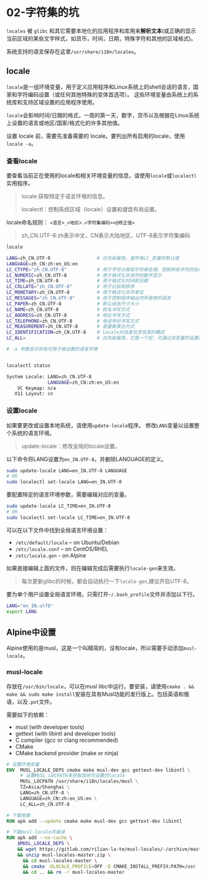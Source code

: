 # 02-字符集的坑

`locales` 被 `glibc` 和其它需要本地化的应用程序和库用来**解析文本**(或正确的显示当前区域的某些文字样式，如货币，时间，日期，特殊字符和其他的区域格式)。

系统支持的语言保存在这里`/usr/share/i18n/locales`。

## locale

`locale`是一组环境变量，用于定义应用程序和Linux系统上的shell会话的语言，国家和字符编码设置（或任何其他特殊的变体首选项）。 这些环境变量由系统上的系统库和支持区域设置的应用程序使用。

`locale`会影响时间/日期的格式，一周的第一天，数字，货币以及根据在Linux系统上设置的语言或地区/国家/格式化的许多其他值。

设置 locale 前，需要先准备需要的 locale。要列出所有启用的locale，使用`locale -a`。

### 查看locale

要查看当前正在使用的locale和相关环境变量的信息，请使用`locale`或`localectl`实用程序。

> locale:获取特定于语言环境的信息。
>
> localectl：控制系统区域（locale）设置和键盘布局设置。

locale命名规则： `<语言>_<地区>.<字符集编码><@修正值>`

> zh_CN.UTF-8:zh表示中文，CN表示大陆地区，UTF-8表示字符集编码

```bash
locale

LANG=zh_CN.UTF-8                 # 优先级最低，是所有LC_变量的默认值
LANGUAGE=zh_CN:zh:en_US:en
LC_CTYPE="zh_CN.UTF-8"           # 用于字符分类和字符串处理，控制所有字符的处理方式
LC_NUMERIC=zh_CN.UTF-8           # 用于格式化非货币的数字显示
LC_TIME=zh_CN.UTF-8              # 用于格式化时间和日期
LC_COLLATE="zh_CN.UTF-8"         # 用于比较和排序
LC_MONETARY=zh_CN.UTF-8          # 用于格式化货币单位
LC_MESSAGES="zh_CN.UTF-8"        # 用于控制程序输出时所使用的语言
LC_PAPER=zh_CN.UTF-8             # 默认纸张尺寸大小
LC_NAME=zh_CN.UTF-8              # 姓名书写方式
LC_ADDRESS=zh_CN.UTF-8           # 地址书写方式
LC_TELEPHONE=zh_CN.UTF-8         # 电话号码书写方式
LC_MEASUREMENT=zh_CN.UTF-8       # 度量衡表达方式
LC_IDENTIFICATION=zh_CN.UTF-8    # locale对自身包含信息的概述
LC_ALL=                          # 优先级最高，它是一个宏，可通过该变量的设置覆盖所有的LC_*变量

# -a 参数显示所有可用于被设置的语言环境


localectl status

System Locale: LANG=zh_CN.UTF-8
               LANGUAGE=zh_CN:zh:en_US:en
    VC Keymap: n/a
   X11 Layout: cn
```

### 设置locale

如果要更改或设置本地系统，请使用`update-locale`程序。 修改`LANG`变量以设置整个系统的语言环境。

> update-locale：修改全局的locale设置。

以下命令将LANG设置为`en_IN.UTF-8`，并删除LANGUAGE的定义。

```bash
sudo update-locale LANG=en_IN.UTF-8 LANGUAGE
# OR
sudo localectl set-locale LANG=en_IN.UTF-8
```

要配置特定的语言环境参数，需要编辑对应的变量。

```bash
sudo update-locale LC_TIME=en_IN.UTF-8
# OR
sudo localectl set-locale LC_TIME=en_IN.UTF-8
```

可以在以下文件中找到全局语言环境设置：

- `/etc/default/locale` – on Ubuntu/Debian
- `/etc/locale.conf` – on CentOS/RHEL
- `/etc/locale.gen` - on Alpine

如果直接编辑上面的文件，则在编辑完成后需要执行`locale-gen`来生效。

> 每次更新glibc的时候，都会自动执行一下`locale-gen`,建议开启UTF-8。

要为单个用户设置全局语言环境，只需打开`~/.bash_profile`文件并添加以下行。

```bash
LANG="en_IN.utf8"
export LANG
```

## Alpine中设置

Alpine使用的是musl，这是一个叫精简的，没有locale，所以需要手动添加`musl-locale`。

### musl-locale

存放在`/usr/bin/locale`，可以在musl libc中运行。要安装，请使用`cmake . && make && sudo make install`安装在具有Musl功能的发行版上。包括英语和俄语，以及`.pot`文件。

需要如下的依赖：

- musl (with developer tools)
- gettext (with libintl and developer tools)
- С compiler (gcc or clang recommended)
- CMake
- CMake backend provider (make or ninja)

```dockerfile
# 设置环境变量
ENV  MUSL_LOCALE_DEPS cmake make musl-dev gcc gettext-dev libintl \
     # 设置MUSL_LOCPATH来获取其他可设置的locale
     MUSL_LOCPATH /usr/share/i18n/locales/musl \
     TZ=Asia/Shanghai \
     LANG=zh_CN.UTF-8 \
     LANGUAGE=zh_CN:zh:en_US:en \
     LC_ALL=zh_CN.UTF-8

# 下载依赖
RUN apk add --update cmake make musl-dev gcc gettext-dev libintl

# 下载musl-locale并编译
RUN apk add --no-cache \
    $MUSL_LOCALE_DEPS \
    && wget https://gitlab.com/rilian-la-te/musl-locales/-/archive/master/musl-locales-master.zip \
    && unzip musl-locales-master.zip \
      && cd musl-locales-master \
      && cmake -DLOCALE_PROFILE=OFF -D CMAKE_INSTALL_PREFIX:PATH=/usr . && make && make install \
      && cd .. && rm -r musl-locales-master
```
